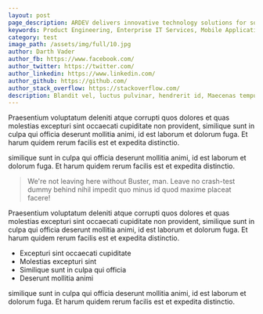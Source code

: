 ```yaml
---
layout: post
page_description: ARDEV delivers innovative technology solutions for solving real-world business challenges.
keywords: Product Engineering, Enterprise IT Services, Mobile Application
category: test
image_path: /assets/img/full/10.jpg
author: Darth Vader
author_fb: https://www.facebook.com/
author_twitter: https://twitter.com/
author_linkedin: https://www.linkedin.com/
author_github: https://github.com/
author_stack_overflow: https://stackoverflow.com/
description: Blandit vel, luctus pulvinar, hendrerit id, Maecenas tempus, tellus eget lorem. Maecenas nec odio et is ante.
---
```


<div class="post-entry">
	<p>Praesentium voluptatum deleniti atque corrupti quos dolores et quas molestias excepturi sint occaecati cupiditate non provident, similique sunt in culpa qui officia deserunt mollitia animi, id est laborum et dolorum fuga. Et harum quidem rerum facilis est et expedita distinctio.</p>
	<p>similique sunt in culpa qui officia deserunt mollitia animi, id est laborum et dolorum fuga. Et harum quidem rerum facilis est et expedita distinctio.</p>
	<blockquote>
		We're not leaving here without Buster, man. Leave no crash-test dummy behind nihil impedit quo minus id quod maxime placeat facere!
	</blockquote>
	<p class="lead">Praesentium voluptatum deleniti atque corrupti quos dolores et quas molestias excepturi sint occaecati cupiditate non provident, similique sunt in culpa qui officia deserunt mollitia animi, id est laborum et dolorum fuga. Et harum quidem rerum facilis est et expedita distinctio.</p>
	<ul>
		<li>Excepturi sint occaecati cupiditate</li>
		<li>Molestias excepturi sint</li>
		<li>Similique sunt in culpa qui officia</li>
		<li>Deserunt mollitia animi</li>
	</ul>
	<p>similique sunt in culpa qui officia deserunt mollitia animi, id est laborum et dolorum fuga. Et harum quidem rerum facilis est et expedita distinctio.</p>
</div>